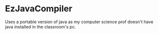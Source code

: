# EzJavaCompiler
Uses a portable version of java as my computer science prof doesn't have java installed in the classroom's pc.
